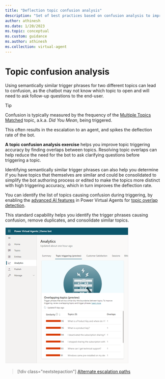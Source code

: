 ```yaml
---
title: "Deflection topic confusion analysis"
description: "Set of best practices based on confusion analysis to improve the deflection rate of a Power Virtual Agents chatbot"
author: athinesh
ms.date: 1/20/2023
ms.topic: conceptual
ms.custom: guidance
ms.author: athinesh
ms.collection: virtual-agent
---
```

# Topic confusion analysis

Using semantically similar trigger phrases for two different topics can lead to confusion, as the chatbot may not know which topic to open and will need to ask follow-up questions to the end-user.

> [!TIP]
> Confusion is typically measured by the frequency of the [Multiple Topics Matched](/power-virtual-agents/preview/authoring-system-topics#multiple-topics-matched) topic, a.k.a. _Did You Mean_, being triggered.

This often results in the escalation to an agent, and spikes the deflection rate of the bot.

**A topic confusion analysis exercise** helps you improve topic triggering accuracy by finding overlaps between topics.
Resolving topic overlaps can help reduce the need for the bot to ask clarifying questions before triggering a topic.

Identifying semantically similar trigger phrases can also help you determine if you have topics that themselves are similar and could be consolidated to simplify the bot authoring process or edited to make the topics more distinct with high triggering accuracy, which in turn improves the deflection rate.

You can identify the list of topics causing confusion during triggering, by enabling the [advanced AI features](/power-virtual-agents/advanced-ai-features) in Power Virtual Agents for [topic overlap detection](/power-virtual-agents/advanced-ai-features#topic-overlap-detection).

This standard capability helps you identify the trigger phrases causing confusion, remove duplicates, and consolidate similar topics.

![topic confusion analysis](./media/introduction/df-topic-confusion-analysis.png)

> [!div class="nextstepaction"]
> [Alternate escalation paths](deflection-alternate-escalation-paths.md)
